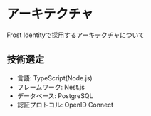 # アーキテクチャ
Frost Identityで採用するアーキテクチャについて

## 技術選定
- 言語: TypeScript(Node.js)
- フレームワーク: Nest.js
- データベース: PostgreSQL
- 認証プロトコル: OpenID Connect
